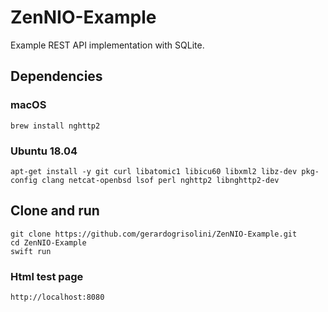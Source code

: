 # ZenNIO-Example

Example REST API implementation with SQLite.


## Dependencies

### macOS
```
brew install nghttp2
```

### Ubuntu 18.04
```
apt-get install -y git curl libatomic1 libicu60 libxml2 libz-dev pkg-config clang netcat-openbsd lsof perl nghttp2 libnghttp2-dev
```

## Clone and run
```
git clone https://github.com/gerardogrisolini/ZenNIO-Example.git
cd ZenNIO-Example
swift run
```

### Html test page
```
http://localhost:8080
```
